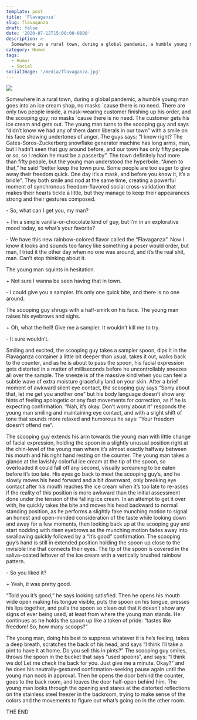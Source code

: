 ```yaml
---
template: post
title: 'Flavaganza'
slug: flavaganza
draft: false
date: '2020-07-12T15:00:00-0800'
description: >-
  Somewhere in a rural town, during a global pandemic, a humble young man goes into an ice cream shop.
category: Humor
tags:
  - Humor
  - Social
socialImage: '/media/flavaganza.jpg'
---
```

![](/media/flavaganza.jpg)

Somewhere in a rural town, during a global pandemic, a humble young man goes into an ice cream shop, no masks \`cause there is no need. There are only two people inside, a mask-wearing customer finishing up his order, and the scooping guy; no masks \`cause there is no need. The customer gets his ice cream and gets out. The young man turns to the scooping guy and says “didn’t know we had any of them damn liberals in our town” with a smile on his face showing undertones of anger. The guys says: “I know right? The Gates-Soros-Zuckerberg snowflake generator machine has long arms, man, but I hadn’t seen that guy around before, and our town has only fifty people or so, so I reckon he must be a passerby”. The town definitely had more than fifty people, but the young man understood the hyperbole. “Amen to that,” he said “better keep the town pure. Some people are too eager to give away their freedom quick. One day it’s a mask, and before you know it, it’s a bridle”. They both smile and nod at the same time, creating a powerful moment of synchronous freedom-flavored social cross-validation that makes their hearts tickle a little, but they manage to keep their appearances strong and their gestures composed.

\- So, what can I get you, my man?

\+  I’m a simple vanilla-or-chocolate kind of guy, but I’m in an explorative mood today, so what’s your favorite?

\-	We have this new rainbow-colored flavor called the “Flavaganza”. Now I know it looks and sounds too fancy like something a poser would order, but man, I tried it the other day when no one was around, and it’s the real shit, man. Can’t stop thinking about it.

The young man squints in hesitation.

\+	Not sure I wanna be seen having that in town.

\-	I could give you a sampler. It’s only one quick bite, and there is no one around.

The scooping guy shrugs with a half-smirk on his face. The young man raises his eyebrows and sighs.

\+	Oh, what the hell! Give me a sampler. It wouldn’t kill me to try.

\-	It sure wouldn’t.

Smiling and excited, the scooping guy takes a sampler spoon, dips it in the Flavaganza container a little bit deeper than usual, takes it out, walks back to the counter, and as he is about to pass the spoon, his facial expression gets distorted in a matter of milliseconds before he uncontrollably sneezes all over the sample. The sneeze is of the massive kind when you can feel a subtle wave of extra moisture gracefully land on your skin. After a brief moment of awkward silent eye contact, the scooping guy says “Sorry about that, let me get you another one” but his body language doesn’t show any hints of feeling apologetic or any fast movements for correction, as if he is expecting confirmation. “Nah, it’s okay. Don’t worry about it” responds the young man smiling and maintaining eye contact, and with a slight shift of tone that sounds more relaxed and humorous he says: “Your freedom doesn’t offend me”.

The scooping guy extends his arm towards the young man with little change of facial expression, holding the spoon in a slightly unusual position right at the chin-level of the young man where it’s almost exactly halfway between his mouth and his right hand resting on the counter. The young man takes a glance at the lavishly colorful ice cream at the tip of the spoon, so overloaded it could fall off any second, visually screaming to be eaten before it’s too late. His eyes go back to meet the scooping guy’s, and he slowly moves his head forward and a bit downward, only breaking eye contact after his mouth reaches the ice cream when it’s too late to re-asses if the reality of this position is more awkward than the initial assessment done under the tension of the falling ice cream. In an attempt to get it over with, he quickly takes the bite and moves his head backward to normal standing position, as he performs a slightly fake munching motion to signal an honest and open-minded consideration of the taste while looking down and away for a few moments, then looking back up at the scooping guy and start nodding with risen eyebrows as the munching motion fades away into swallowing quickly followed by a “It’s good” confirmation. The scooping guy’s hand is still in extended position holding the spoon up close to the invisible line that connects their eyes. The tip of the spoon is covered in the saliva-coated leftover of the ice cream with a vertically brushed rainbow pattern.

\- So you liked it?

\+ Yeah, it was pretty good.

“Told you it’s good,” he says looking satisfied. Then he opens his mouth wide open making his tongue visible, puts the spoon on his tongue, presses his lips together, and pulls the spoon so clean out that it doesn’t show any signs of ever being used, at least from where the young man stands. He continues as he holds the spoon up like a token of pride: “tastes like freedom! So, how many scoops?”

The young man, doing his best to suppress whatever it is he’s feeling, takes a deep breath, scratches the back of his head, and says “I think I’ll take a pint to have it at home. Do you sell this in pints?” The scooping guy smiles, throws the spoon in the bucket that says “used spoons”, and says: “I think we do! Let me check the back for you. Just give me a minute. Okay?” and he does his neutrally-gestured confirmation-seeking pause again until the young man nods in approval. Then he opens the door behind the counter, goes to the back room, and leaves the door half-open behind him. The young man looks through the opening and stares at the distorted reflections on the stainless steel freezer in the backroom, trying to make sense of the colors and the movements to figure out what’s going on in the other room.

THE END
